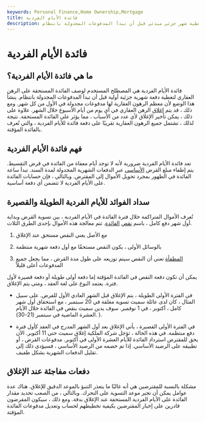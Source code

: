 ```yaml
---
keywords: Personal Finance,Home Ownership,Mortgage
title: فائدة الأيام الفردية
description: تصف فائدة الأيام الفردية الفائدة المستحقة على الرهن العقاري لتغطية شهر جزئي مبدئي قبل أن تبدأ المدفوعات المجدولة بانتظام.
---
```


# فائدة الأيام الفردية
## ما هي فائدة الأيام الفردية؟

فائدة الأيام الفردية هي المصطلح المستخدم لوصف الفائدة المستحقة على الرهن العقاري لتغطية دفعة شهرية جزئية أولية قبل أن تبدأ المدفوعات المجدولة بانتظام. ينشأ هذا الوضع لأن معظم الرهون العقارية لها مدفوعات مجدولة في الأول من كل شهر. ومع ذلك ، قد يتم [إغلاق](/closing) الرهن العقاري في أي يوم من أيام الأسبوع خلال الشهر. علاوة على ذلك ، يمكن تأخير الإغلاق لأي عدد من الأسباب ، مما يؤثر على الفائدة المستحقة. نتيجة لذلك ، تشتمل جميع الرهون العقارية تقريبًا على دفعة فائدة للأيام الفردية ، والتي تُعرف بالفائدة المؤقتة.

## فهم فائدة الأيام الفردية

تعد فائدة الأيام الفردية ضرورية لأنه لا توجد أيام معفاة من الفائدة في قرض التقسيط. يتم إطفاء مبلغ القرض [الأساسي](/principal) عبر الدفعات الشهرية المجدولة لمدة السند. تبدأ ساعة الفائدة في الظهور بمجرد تحويل الأموال إلى المقترض. وبالتالي ، فإن حسابات الفائدة على الأيام الفردية لا تتضمن أي دفعة أساسية.

## سداد الفوائد للأيام الفردية الطويلة والقصيرة

تُعرف الأموال المتراكمة خلال فترة الفائدة في الأيام الفردية ، بين تسوية القرض وبداية أول شهر دفع كامل ، باسم [نقص](/interest-shortfall) [الفائدة](/interest-shortfall). تتم معالجة هذه الأموال بإحدى الطرق الثلاث.

1. مع الأصل يعني النقص مستحق عند الإغلاق

1. بالوسائل الأولى ، يكون النقص مستحقًا مع أول دفعة شهرية منتظمة

1. [المطفأة](/amortization) تعني أن النقص سيتم توزيعه على طول مدة القرض ، مما يجعل جميع المدفوعات أعلى قليلاً

يمكن أن تكون دفعة النقص في الفائدة المؤقتة إما دفعة أولى طويلة أو دفعة قصيرة لأول فترة. يعتمد النوع على لغة العقد ، ومتى يتم الإغلاق.

- في الفترة الأولى الطويلة ، يتم الإغلاق قبل الشهر العادي الأول للقرض. على سبيل المثال ، كان لدى عائلة سميث تسوية مغلقة في 20 سبتمبر ، مع استحقاق أول شهر كامل ، أكتوبر ، في 1 نوفمبر. سوف يدين سميث بنقص في الفائدة خلال الأيام العشرة الماضية في سبتمبر (21-30). ).

- في الفترة الأولى القصيرة ، يأتي الإغلاق بعد أول الشهر المدرج في العقد كأول فترة دفع منتظمة. في هذه الحالة ، تؤجل شركة الملكية إغلاق سميث حتى 11 أكتوبر. الآن يحق للمقترض استرداد الفائدة للأيام العشرة الأولى في أكتوبر. مدفوعات القرض ، أو تطبيقه على الرصيد الأساسي. إذا تم خصمه من الرصيد الأساسي ، فسيؤدي ذلك إلى تقليل الدفعات الشهرية بشكل طفيف.

## دفعات مفاجئة عند الإغلاق

مشكلة بالنسبة للمقترضين هي أنه غالبًا ما يتعذر التنبؤ بالموعد الدقيق للإغلاق. هناك عدة عوامل يمكن أن تجبر موعد التسوية على التحرك. وبالتالي ، من الصعب تحديد مقدار الفائدة على الأيام الفردية المستحقة عند الإغلاق بدقة. ومع ذلك ، سيكون المقرضون قادرين على إخبار المقترضين بكيفية تخطيطهم لحساب وتعديل مدفوعات الفائدة المؤقتة.

